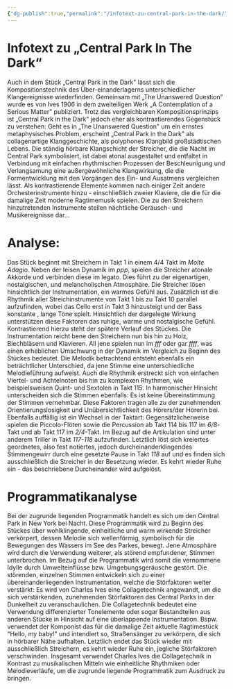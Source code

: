 ```yaml
---
{"dg-publish":true,"permalink":"/infotext-zu-central-park-in-the-dark/"}
---
```


# Infotext zu „Central Park In The Dark“
Auch in dem Stück „Central Park in the Dark" lässt sich die Kompositionstechnik des Über-einanderlagerns unterschiedlicher Klangereignisse wiederfinden. Gemeinsam mit „The Unanswered Question" wurde es von Ives 1906 in dem zweiteiligen Werk „A Contemplation of a Serious Matter" publiziert. Trotz des vergleichbaren Kompositionsprinzips ist „Central Park in the Dark" jedoch eher als kontrastierendes Gegenstück zu verstehen: Geht es in „The Unanswered Question" um ein ernstes metaphysisches Problem, erscheint „Central Park in the Dark" als collagenartige Klanggeschichte, als polyphones Klangbild großstädtischen Lebens. Die ständig hörbare Klangschicht der Streicher, die die Nacht im Central Park symbolisiert, ist dabei atonal ausgestaltet und entfaltet in Verbindung mit einfachen rhythmischen Prozessen der Beschleunigung und Verlangsamung eine außergewöhnliche Klangwirkung, die die Formentwicklung mit den Vorgängen des Ein- und Ausatmens vergleichen lässt. Als kontrastierende Elemente kommen nach einiger Zeit andere Orchesterinstrumente hinzu - einschließlich zweier Klaviere, die die für die damalige Zeit moderne Ragtimemusik spielen. Die zu den Streichern hinzutretenden Instrumente stellen nächtliche Geräusch- und Musikereignisse dar...
# Analyse:
Das Stück beginnt mit Streichern in Takt 1 in einem 4/4 Takt im *Molte Adagio*. Neben der leisen Dynamik im *ppp*, spielen die Streicher atonale Akkorde und verbinden diese im legato. Dies führt zu der eigenartigen, nostalgischen, und melancholischen Atmosphäre. Die Streicher lösen hinsichtlich der Instrumentation, ein warmes Gefühl aus.
Zusätzlich ist die Rhythmik aller Streichinstrumente von Takt 1 bis zu Takt 10 parallel aufzufinden, wobei das Cello erst in Takt 3 hinzusteigt und der Bass konstante , lange Töne spielt. Hinsichtlich der dargelegte Wirkung unterstützen diese Faktoren das ruhige, warme und nostalgische Gefühl.
Kontrastierend hierzu steht der spätere Verlauf des Stückes.
Die Instrumentation reicht bene den Streichern nun bis hin zu Holz, Blechbläsern und Klavieren.
All jene spielen nun im *fff* oder gar *ffff*, was einen erheblichen Umschwung in der Dynamik im Vergleich zu Beginn des Stückes bedeutet.
Die Melodik betrachtend entsteht ebenfalls ein beträchtlicher Unterschied, da jene Stimme eine unterschiedliche Melodieführung aufweist. Auch die Rhythmik erstreckt sich von einfachen Viertel- und Achtelnoten bis hin zu komplexen Rhythmen, wie beispielsweisen Quint- und Sextolen in Takt 115.
In harmonischer Hinsicht unterscheiden sich die Stimmen ebenfalls: Es ist keine Übereinstimmung der Stimmen vernehmbar. Diese Faktoren tragen alle zu der zunehmenden Orientierungslosigkeit und Unübersichtlichkeit des Hörers/der Hörerin bei. Ebenfalls auffällig ist ein Wechsel in der Taktart: Gegensätzlicherweise spielen die Piccolo-Flöten sowie die Percussion ab Takt 114 bis 117 im *6/8*-Takt und ab Takt 117 im *2/4*-Takt.
Im Bezug auf die Artikulation sind unter anderem Triller in Takt *117-118* aufzufinden.
Letztlich löst sich kreiertes geordnetes, also fest notiertes, jedoch durcheinanderklingendes Stimmengewirr durch eine gesetzte Pause in Takt *118* auf und es finden sich ausschließlich die Streicher in der Besetzung wieder. Es kehrt wieder Ruhe ein - das beschriebene Durcheinander wird aufgelöst.
# Programmatikanalyse
Bei der zugrunde liegenden Programmatik handelt es sich um den Central Park in New York bei Nacht. Diese Programmatik wird zu Beginn des Stückes über wohlklingende, einheitliche und warm wirkende Streicher verkörpert, dessen Melodie sich wellenförmig, symbolisch für die Bewegungen des Wassers im See des Parkes, bewegt.
Jene Atmosphäre wird durch die Verwendung weiterer, als störend empfundener, Stimmen unterbrochen. Im Bezug auf die Programmatik wird somit die vernommene Idylle durch Umwelteinflüsse bzw. Umgebungsgeräusche gestört. Die störenden, einzelnen Stimmen entwickeln sich zu einer übereinanderliegenden Instrumentation, welche die Störfaktoren weiter verstärkt: Es wird von Charles Ives eine Collagetechnik angewandt, um die sich verstärkenden, zunehmenden Störfaktoren des Central Parks in der Dunkelheit zu veranschaulichen. Die Collagetechnik bedeutet eine Verwendung differenzierter Tonelemente oder sogar Bestandteilen aus anderen Stücke in Hinsicht auf eine überlappende Instrumentation. Bspw. verwendet der Komponist das für die damalige Zeit aktuelle Ragtimestück "Hello, my baby!" und intendiert so, Straßensänger zu verkörpern, die sich in hörbarer Nähe aufhalten.
Letztlich endet das Stück wieder mit ausschließlich Streichern, es kehrt wieder Ruhe ein, jegliche Störfaktoren verschwinden. Insgesamt verwendet Charles Ives die Collagetechnik in Kontrast zu musikalischen Mitteln wie einheitliche Rhythmiken oder Melodieverläufe, um die zugrunde liegende Programmatik zum Ausdruck zu bringen.